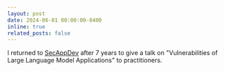 ```yaml
---
layout: post
date: 2024-06-01 00:00:00-0400
inline: true
related_posts: false
---
```


I returned to [SecAppDev](https://secappdev.org/2024/speakers/) after 7 years to give a talk on "Vulnerabilities of Large Language Model Applications" to practitioners.
